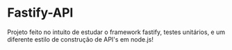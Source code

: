 # Fastify-API
Projeto feito no intuito de estudar o framework fastify, testes unitários, e um diferente estilo de construção de API's em node.js!
